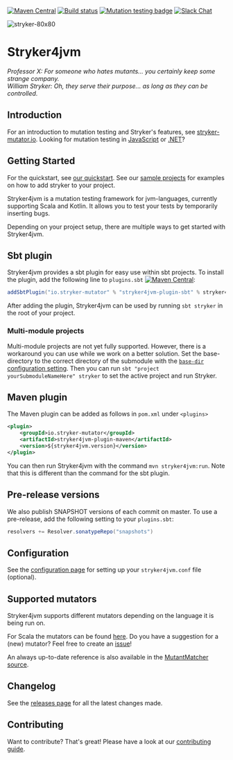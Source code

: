 [![Maven Central](https://img.shields.io/maven-central/v/io.stryker-mutator/stryker4s-core_2.12.svg?label=Maven%20Central&colorB=brightgreen)](https://search.maven.org/search?q=g:io.stryker-mutator)
[![Build status](https://github.com/stryker-mutator/stryker4s/workflows/CI/badge.svg)](https://github.com/stryker-mutator/stryker4s/actions)
[![Mutation testing badge](https://img.shields.io/endpoint?style=flat&url=https%3A%2F%2Fbadge-api.stryker-mutator.io%2Fgithub.com%2Fstryker-mutator%2Fstryker4s%2Fmaster)](https://dashboard.stryker-mutator.io/reports/github.com/stryker-mutator/stryker4s/master)
[![Slack Chat](https://img.shields.io/badge/slack-chat-brightgreen.svg?logo=slack)](https://join.slack.com/t/stryker-mutator/shared_invite/enQtOTUyMTYyNTg1NDQ0LTU4ODNmZDlmN2I3MmEyMTVhYjZlYmJkOThlNTY3NTM1M2QxYmM5YTM3ODQxYmJjY2YyYzllM2RkMmM1NjNjZjM)

![stryker-80x80](https://user-images.githubusercontent.com/10114577/59962899-d26b8d00-94eb-11e9-8e31-18b3d8d96fd3.png)

# Stryker4jvm

_Professor X: For someone who hates mutants... you certainly keep some strange company._  
_William Stryker: Oh, they serve their purpose... as long as they can be controlled._

## Introduction

For an introduction to mutation testing and Stryker's features, see [stryker-mutator.io](https://stryker-mutator.io/). Looking for mutation testing in [JavaScript](https://github.com/stryker-mutator/stryker) or [.NET](https://github.com/stryker-mutator/stryker-net)?

## Getting Started

For the quickstart, see [our  quickstart](docs/getting-started.md).
See our [sample projects](sample-projects) for examples on how to add stryker to your project.

Stryker4jvm is a mutation testing framework for jvm-languages, currently supporting Scala and Kotlin. It allows you to test your tests by temporarily inserting bugs. 

Depending on your project setup, there are multiple ways to get started with Stryker4jvm.

## Sbt plugin

Stryker4jvm provides a sbt plugin for easy use within sbt projects. To install the plugin, add the following line to `plugins.sbt` [![Maven Central](https://img.shields.io/maven-central/v/io.stryker-mutator/stryker4s-core_2.12.svg?label=Maven%20Central&colorB=brightgreen)](https://search.maven.org/artifact/io.stryker-mutator/sbt-stryker4s):

```scala
addSbtPlugin("io.stryker-mutator" % "stryker4jvm-plugin-sbt" % stryker4jvmVersion)
```

After adding the plugin, Stryker4jvm can be used by running `sbt stryker` in the root of your project.

### Multi-module projects

Multi-module projects are not yet fully supported. However, there is a workaround you can use while we work on a better solution. Set the base-directory to the correct directory of the submodule with the [`base-dir` configuration setting](https://stryker-mutator.io/docs/stryker4s/configuration#base-dir-string). Then you can run `sbt "project yourSubmoduleNameHere" stryker` to set the active project and run Stryker.

## Maven plugin

The Maven plugin can be added as follows in `pom.xml` under `<plugins>` 

[comment]: <> (todo: update link)
[comment]: <> ([![Maven Central]&#40;https://img.shields.io/maven-central/v/io.stryker-mutator/stryker4s-core_2.12.svg?label=Maven%20Central&colorB=brightgreen&#41;]&#40;https://search.maven.org/artifact/io.stryker-mutator/stryker4s-maven-plugin&#41;:)

```xml
<plugin>
    <groupId>io.stryker-mutator</groupId>
    <artifactId>stryker4jvm-plugin-maven</artifactId>
    <version>${stryker4jvm.version}</version>
</plugin>
```

You can then run Stryker4jvm with the command `mvn stryker4jvm:run`. Note that this is different than the command for the sbt plugin.

## Pre-release versions

We also publish SNAPSHOT versions of each commit on master. To use a pre-release, add the following setting to your `plugins.sbt`:

```scala
resolvers += Resolver.sonatypeRepo("snapshots")
```

[comment]: <> (todo: update the link from stryker4s-core to stryker4jvm)
[comment]: <> (Then replace the Stryker4s version with this version: [![Sonatype Nexus &#40;Snapshots&#41;]&#40;https://img.shields.io/nexus/s/https/oss.sonatype.org/io.stryker-mutator/stryker4s-core_2.12.svg&#41;]&#40;https://oss.sonatype.org/content/repositories/snapshots/io/stryker-mutator/&#41;.)

## Configuration

See the [configuration page](docs/configuration.md) for setting up your `stryker4jvm.conf` file (optional).

## Supported mutators

Stryker4jvm supports different mutators depending on the language it is being run on. 

For Scala the mutators can be found  [here](https://stryker-mutator.io/docs/mutation-testing-elements/supported-mutators/).
Do you have a suggestion for a (new) mutator? Feel free to create an [issue](https://github.com/stryker-mutator/stryker4s/issues/new)!

An always up-to-date reference is also available in the [MutantMatcher source](stryker4jvm-mutator-scala/src/main/scala/stryker4jvm/mutator/scala/MutantMatcher.scala).

## Changelog

See the [releases page](https://github.com/stryker-mutator/stryker4jvm/releases) for all the latest changes made.

## Contributing

Want to contribute? That's great! Please have a look at our [contributing guide](docs/contributing.md).

